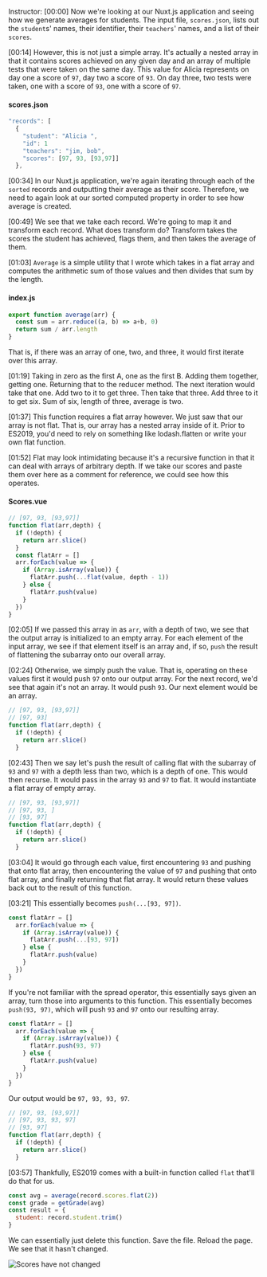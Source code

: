 Instructor: [00:00] Now we're looking at our Nuxt.js application and seeing how we generate averages for students. The input file, `scores.json`, lists out the `student`s' names, their identifier, their `teachers`' names, and a list of their `scores`.

[00:14] However, this is not just a simple array. It's actually a nested array in that it contains scores achieved on any given day and an array of multiple tests that were taken on the same day. This value for Alicia represents on day one a score of `97`, day two a score of `93`. On day three, two tests were taken, one with a score of `93`, one with a score of `97`.

#### scores.json

```js
"records": [
  {
    "student": "Alicia ",
    "id": 1
    "teachers": "jim, bob",
    "scores": [97, 93, [93,97]]
  },
```

[00:34] In our Nuxt.js application, we're again iterating through each of the `sorted` records and outputting their average as their score. Therefore, we need to again look at our sorted computed property in order to see how average is created.

[00:49] We see that we take each record. We're going to map it and transform each record. What does transform do? Transform takes the scores the student has achieved, flags them, and then takes the average of them.

[01:03] `Average` is a simple utility that I wrote which takes in a flat array and computes the arithmetic sum of those values and then divides that sum by the length.

#### index.js
```js
export function average(arr) {
  const sum = arr.reduce((a, b) => a+b, 0)
  return sum / arr.length
}
```

That is, if there was an array of one, two, and three, it would first iterate over this array.

[01:19] Taking in zero as the first A, one as the first B. Adding them together, getting one. Returning that to the reducer method. The next iteration would take that one. Add two to it to get three. Then take that three. Add three to it to get six. Sum of six, length of three, average is two.

[01:37] This function requires a flat array however. We just saw that our array is not flat. That is, our array has a nested array inside of it. Prior to ES2019, you'd need to rely on something like lodash.flatten or write your own flat function.

[01:52] Flat may look intimidating because it's a recursive function in that it can deal with arrays of arbitrary depth. If we take our scores and paste them over here as a comment for reference, we could see how this operates.


#### Scores.vue

```js
// [97, 93, [93,97]]
function flat(arr,depth) {
  if (!depth) {
    return arr.slice()
  }
  const flatArr = []
  arr.forEach(value => {
    if (Array.isArray(value)) {
      flatArr.push(...flat(value, depth - 1))
    } else {
      flatArr.push(value)
    }
  })
}
```

[02:05] If we passed this array in as `arr`, with a depth of two, we see that the output array is initialized to an empty array. For each element of the input array, we see if that element itself is an array and, if so, `push` the result of flattening the subarray onto our overall array.

[02:24] Otherwise, we simply push the value. That is, operating on these values first it would push `97` onto our output array. For the next record, we'd see that again it's not an array. It would push `93`. Our next element would be an array.

```js
// [97, 93, [93,97]]
// [97, 93]
function flat(arr,depth) {
  if (!depth) {
    return arr.slice()
  }
```

[02:43] Then we say let's push the result of calling flat with the subarray of `93` and `97` with a depth less than two, which is a depth of one. This would then recurse. It would pass in the array `93` and `97` to flat. It would instantiate a flat array of empty array.

```js
// [97, 93, [93,97]]
// [97, 93, ]
// [93, 97]
function flat(arr,depth) {
  if (!depth) {
    return arr.slice()
  }
```

[03:04] It would go through each value, first encountering `93` and pushing that onto flat array, then encountering the value of `97` and pushing that onto flat array, and finally returning that flat array. It would return these values back out to the result of this function.

[03:21] This essentially becomes `push(...[93, 97])`.

```js
const flatArr = []
  arr.forEach(value => {
    if (Array.isArray(value)) {
      flatArr.push(...[93, 97])
    } else {
      flatArr.push(value)
    }
  })
}
```

If you're not familiar with the spread operator, this essentially says given an array, turn those into arguments to this function. This essentially becomes `push(93, 97)`, which will push `93` and `97` onto our resulting array.
 
```js
const flatArr = []
  arr.forEach(value => {
    if (Array.isArray(value)) {
      flatArr.push(93, 97)
    } else {
      flatArr.push(value)
    }
  })
}
```

Our output would be `97, 93, 93, 97`.

```js
// [97, 93, [93,97]]
// [97, 93, 93, 97]
// [93, 97]
function flat(arr,depth) {
  if (!depth) {
    return arr.slice()
  }
```

[03:57] Thankfully, ES2019 comes with a built-in function called `flat` that'll do that for us.

```js
const avg = average(record.scores.flat(2))
const grade = getGrade(avg)
const result = {
  student: record.student.trim()
}
```

We can essentially just delete this function. Save the file. Reload the page. We see that it hasn't changed.

![Scores have not changed](https://res.cloudinary.com/dg3gyk0gu/image/upload/v1563845425/transcript-images/flatten-an-array-with-es2019-flat-in-javascript-scores-have-not-changed.jpg)